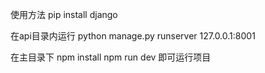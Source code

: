 使用方法
pip install django

在api目录内运行
python manage.py 
runserver 127.0.0.1:8001

在主目录下
npm install 
npm run dev
即可运行项目

